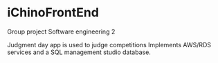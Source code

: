 # iChinoFrontEnd

Group project Software engineering 2

Judgment day app is used to judge competitions
Implements AWS/RDS services and a SQL management studio database.


